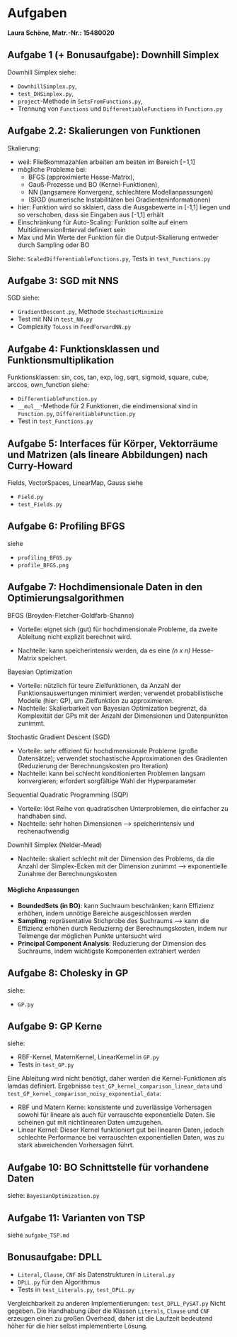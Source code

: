 # Aufgaben

**Laura Schöne, Matr.-Nr.: 15480020**

## Aufgabe 1 (+ Bonusaufgabe): Downhill Simplex

Downhill Simplex siehe: 
- `DownhillSimplex.py`, 
- `test_DHSimplex.py`, 
- `project`-Methode in `SetsFromFunctions.py`, 
- Trennung von `Functions` und `DifferentiableFunctions` in `Functions.py`

## Aufgabe 2.2: Skalierungen von Funktionen

Skalierung:
-  weil: Fließkommazahlen arbeiten am besten im Bereich [−1,1]
- mögliche Probleme bei: 
    - BFGS (approximierte Hesse-Matrix), 
    - Gauß-Prozesse und BO (Kernel-Funktionen),
    - NN (langsamere Konvergenz, schlechtere Modellanpassungen)
    - (S)GD (numerische Instabilitäten bei Gradienteninformationen)
- hier: Funktion wird so sklaiert, dass die Ausgabewerte in [-1,1] liegen und so verschoben, dass sie Eingaben aus [-1,1] erhält
- Einschränkung für Auto-Scaling: Funktion sollte auf einem MultidimensionlInterval definiert sein
- Max und Min Werte der Funktion für die Output-Skalierung entweder durch Sampling oder BO

Siehe: `ScaledDifferentiableFunctions.py`, Tests in `test_Functions.py`

## Aufgabe 3: SGD mit NNS

SGD siehe:
- `GradientDescent.py`, Methode `StochasticMinimize`
- Test mit NN in `test_NN.py`
- Complexity `ToLoss` in `FeedForwardNN.py`

## Aufgabe 4: Funktionsklassen und Funktionsmultiplikation

Funktionsklassen: sin, cos, tan, exp, log, sqrt, sigmoid, square, cube, arccos, own_function siehe:
- `DifferentiableFunction.py`
- `__mul__`-Methode für 2 Funktionen, die eindimensional sind in `Function.py`, `DifferentiableFunction.py`
- Test in `test_Functions.py`

## Aufgabe 5: Interfaces für Körper, Vektorräume und Matrizen (als lineare Abbildungen) nach Curry-Howard

Fields, VectorSpaces, LinearMap, Gauss siehe
- `Field.py`
- `test_Fields.py`

## Aufgabe 6: Profiling BFGS

siehe
- `profiling_BFGS.py`
- `profile_BFGS.png`

## Aufgabe 7: Hochdimensionale Daten in den Optimierungsalgorithmen

BFGS (Broyden-Fletcher-Goldfarb-Shanno)

- Vorteile: eignet sich (gut) für hochdimensionale Probleme, da zweite Ableitung nicht explizit berechnet wird.

- Nachteile: kann speicherintensiv werden, da es eine *(n x n)* Hesse-Matrix speichert.

Bayesian Optimization

- Vorteile: nützlich für teure Zielfunktionen, da Anzahl der Funktionsauswertungen minimiert werden; verwendet probabilistische Modelle (hier: GP), um Zielfunktion zu approximieren.
- Nachteile: Skalierbarkeit von Bayesian Optimization begrenzt, da Komplexität der GPs mit der Anzahl der Dimensionen und Datenpunkten zunimmt.

Stochastic Gradient Descent (SGD)

- Vorteile: sehr effizient für hochdimensionale Probleme (große Datensätze); verwendet stochastische Approximationen des Gradienten (Reduzierung der Berechnungskosten pro Iteration)
- Nachteile: kann bei schlecht konditionierten Problemen langsam konvergieren; erfordert sorgfältige Wahl der Hyperparameter 

Sequential Quadratic Programming (SQP)

- Vorteile: löst Reihe von quadratischen Unterproblemen, die einfacher zu handhaben sind.
- Nachteile: sehr hohen Dimensionen --> speicherintensiv und rechenaufwendig

Downhill Simplex (Nelder-Mead)

- Nachteile: skaliert schlecht mit der Dimension des Problems, da die Anzahl der Simplex-Ecken mit der Dimension zunimmt --> exponentielle Zunahme der Berechnungskosten

#### Mögliche Anpassungen

- **BoundedSets (in BO)**: kann Suchraum beschränken; kann Effizienz erhöhen, indem unnötige Bereiche ausgeschlossen werden
- **Sampling**: repräsentative Stichprobe des Suchraums --> kann die Effizienz erhöhen durch Reduzierng der Berechnungskosten, indem nur Teilmenge der möglichen Punkte untersucht wird
- **Principal Component Analysis**: Reduzierung der Dimension des Suchraums, indem wichtigste Komponenten extrahiert werden

## Aufgabe 8: Cholesky in GP

siehe: 
- `GP.py`

## Aufgabe 9: GP Kerne

siehe:
- RBF-Kernel, MaternKernel, LinearKernel in `GP.py`
- Tests in `test_GP.py`

Eine Ableitung wird nicht benötigt, daher werden die Kernel-Funktionen als lamdas definiert.
Ergebnisse `test_GP_kernel_comparison_linear_data` und `test_GP_kernel_comparison_noisy_exponential_data`:
- RBF und Matern Kerne: konsistente und zuverlässige Vorhersagen sowohl für lineare als auch für verrauschte exponentielle Daten. Sie scheinen gut mit nichtlinearen Daten umzugehen.
- Linear Kernel: Dieser Kernel funktioniert gut bei linearen Daten, jedoch schlechte Performance bei verrauschten exponentiellen Daten, was zu stark abweichenden Vorhersagen führt.

## Aufgabe 10: BO Schnittstelle für vorhandene Daten

siehe: `BayesianOptimization.py`

## Aufgabe 11: Varianten von TSP

siehe `aufgabe_TSP.md`

## Bonusaufgabe: DPLL

- `Literal`, `Clause`, `CNF` als Datenstrukturen in `Literal.py`
- `DPLL.py` für den Algorithmus
- Tests in `test_Literals.py`, `test_DPLL.py`

Vergleichbarkeit zu anderen Implementierungen: `test_DPLL_PySAT.py`
Nicht gegeben. Die Handhabung über die Klassen `Literals`, `Clause` und `CNF` erzeugen einen zu großen Overhead, daher ist die Laufzeit bedeutend höher für die hier selbst implementierte Lösung.



